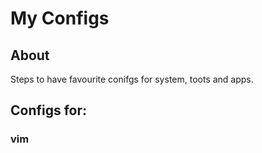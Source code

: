 # My Configs

## About

Steps to have favourite conifgs for system, toots and apps.

## Configs for:

### vim
